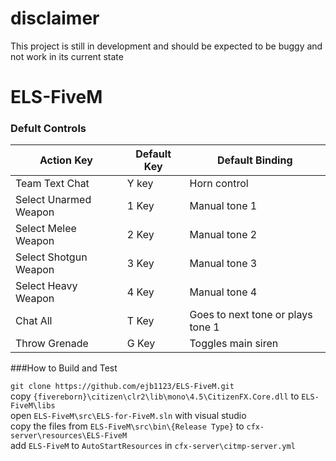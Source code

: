 # disclaimer  
This project is still in development and should be expected to be buggy and not work in its current state  
# ELS-FiveM

### Defult Controls

|Action Key|Default Key|Default Binding
|---|---|---|
|Team Text Chat | Y key | Horn control|
|Select Unarmed Weapon | 1 Key | Manual tone 1
|Select Melee Weapon | 2 Key | Manual tone 2|
|Select Shotgun Weapon | 3 Key | Manual tone 3|
|Select Heavy Weapon | 4 Key | Manual tone 4|
|Chat All| T Key|Goes to next tone or plays tone 1|
|Throw Grenade| G Key|Toggles main siren|

###How to Build and Test

`git clone https://github.com/ejb1123/ELS-FiveM.git`  
copy `{fivereborn}\citizen\clr2\lib\mono\4.5\CitizenFX.Core.dll` to `ELS-FiveM\libs`  
open `ELS-FiveM\src\ELS-for-FiveM.sln` with visual studio  
copy the files from `ELS-FiveM\src\bin\{Release Type}` to `cfx-server\resources\ELS-FiveM`  
add `ELS-FiveM` to `AutoStartResources` in `cfx-server\citmp-server.yml`
